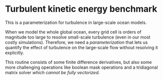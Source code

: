 # Turbulent kinetic energy benchmark

This is a parameterization for turbulence in large-scale ocean models.

When we model the whole global ocean, every grid cell is orders of magnitude
too large to resolve small-scale turbulence (even in our most costly simulations).
Therefore, we need a *parameterization* that lets us quantify the effect of turbulence
on the large-scale flow without resolving it explicitly.

This routine consists of some finite difference derivatives, but also some more challenging
operations like boolean mask operations and a tridiagonal matrix solver
*which cannot be fully vectorized*.
